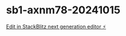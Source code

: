 # sb1-axnm78-20241015

[Edit in StackBlitz next generation editor ⚡️](https://stackblitz.com/~/github.com/abin0517918/sb1-axnm78-20241015)